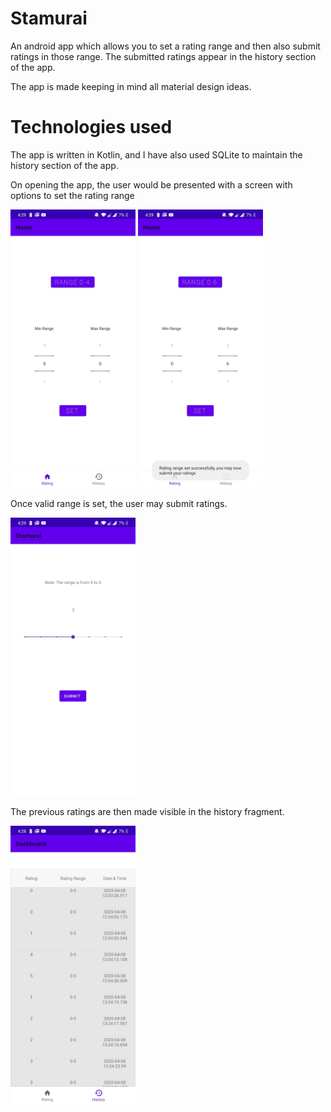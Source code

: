 # Stamurai

An android app which allows you to set a rating range and then also submit ratings in those range.
The submitted ratings appear in the history section of the app.

The app is made keeping in mind all material design ideas.

# Technologies used

The app is written in Kotlin, and I have also used SQLite to maintain the history section of the app.

On opening the app, the user would be presented with a screen with options to set the rating range

<img src="./app/Images/image4.jpeg" alt="drawing" width="200"/>

<img src="./app/Images/image3.jpeg" alt="drawing" width="200"/>

Once valid range is set, the user may submit ratings.

<img src="./app/Images/image1.jpeg" alt="drawing" width="200"/>

The previous ratings are then made visible in the history fragment.

<img src="./app/Images/image2.jpeg" alt="drawing" width="200"/>
